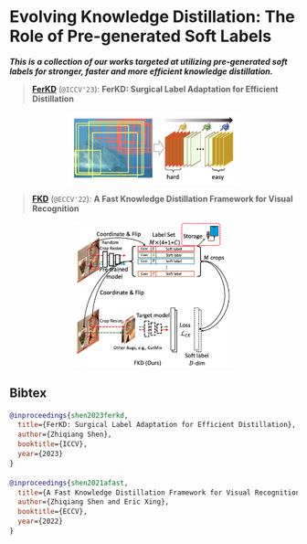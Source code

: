 # Evolving Knowledge Distillation: The Role of Pre-generated Soft Labels

***This is a collection of our works targeted at utilizing pre-generated soft labels for stronger, faster and more efficient knowledge distillation.***

> [**FerKD**](./FerKD) (```@ICCV'23```): **FerKD: Surgical Label Adaptation for Efficient Distillation**

<div align=center>
<img width=60% src="./FerKD/assets/FerKD.png"/>
</div>




> [**FKD**](./FKD) (```@ECCV'22```): **A Fast Knowledge Distillation Framework for Visual Recognition**

<div align=center>
<img width=55% src="./FKD/FKD.png"/>
</div>


## Bibtex
```bibtex
@inproceedings{shen2023ferkd,
  title={FerKD: Surgical Label Adaptation for Efficient Distillation},
  author={Zhiqiang Shen},
  booktitle={ICCV},
  year={2023}
}

@inproceedings{shen2021afast,
  title={A Fast Knowledge Distillation Framework for Visual Recognition},
  author={Zhiqiang Shen and Eric Xing},
  booktitle={ECCV},
  year={2022}
}
